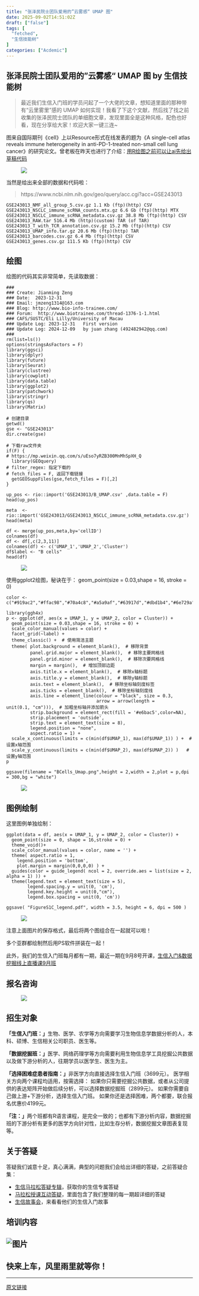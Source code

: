 ```yaml
---
title: "张泽民院士团队爱用的”云雾感“ UMAP 图"
date: 2025-09-02T14:51:02Z
draft: ["false"]
tags: [
  "fetched",
  "生信技能树"
]
categories: ["Acdemic"]
---
```

张泽民院士团队爱用的”云雾感“ UMAP 图 by 生信技能树
------
<div><section data-tool="mdnice编辑器" data-website="https://www.mdnice.com" data-pm-slice="0 0 []"><blockquote><p><span leaf="">最近我们<span textstyle="">生信入门班</span>的学员问起了一个大佬的文章，<span textstyle="">想知道里面的那种带有“云里雾里”感的 UMAP 如何实现！</span>我看了下这个文献，然后找了找之前收集的<span textstyle="">张泽民院士团队的单细胞文章，发现里面全是这种风格，配色也好看</span>，现在分享给大家！欢迎大家一键三连~</span></p></blockquote><p data-tool="mdnice编辑器"><span leaf="">图来自国际期刊<span textstyle="">《cell》</span>上以Resource形式在线发表的题为<span textstyle="">《A single-cell atlas reveals immune heterogeneity in anti-PD-1-treated non-small cell lung cancer》</span>的研究论文。曾老板在昨天也进行了介绍：<a target="_blank" href="https://mp.weixin.qq.com/s?__biz=MzUzMTEwODk0Ng==&amp;mid=2247536629&amp;idx=1&amp;sn=74acdcba920c2a7437eefe5d762c6482&amp;scene=21#wechat_redirect" textvalue="" linktype="text" data-linktype="2">用R绘图之前可以让ai先给出草稿代码</a></span></p><figure data-tool="mdnice编辑器"><span leaf=""><img data-src="https://mmbiz.qpic.cn/mmbiz_png/cZNhZQ6j4wxQiaGsDZ8zfkYwwNMUdCfA1u8bcRrnESf3z1ZHfhQicpO4JiandAc5MBZicTZFjbrLiaXjWoOVsU22E3g/640?wx_fmt=png&amp;from=appmsg" data-ratio="0.5537037037037037" data-type="png" data-w="1080" data-imgfileid="100061834" src="https://mmbiz.qpic.cn/mmbiz_png/cZNhZQ6j4wxQiaGsDZ8zfkYwwNMUdCfA1u8bcRrnESf3z1ZHfhQicpO4JiandAc5MBZicTZFjbrLiaXjWoOVsU22E3g/640?wx_fmt=png&amp;from=appmsg"></span></figure><p data-tool="mdnice编辑器"><span leaf="">当然是给出来全部的数据和代码啦：</span></p><blockquote><p><span leaf="">https://www.ncbi.nlm.nih.gov/geo/query/acc.cgi?acc=GSE243013</span></p></blockquote><pre data-tool="mdnice编辑器"><code><span leaf="">GSE243013_NMF_all_group_5.csv.gz 1.1 Kb (ftp)(http) CSV</span><span leaf=""><br></span><span leaf="">GSE243013_NSCLC_immune_scRNA_counts.mtx.gz 6.6 Gb (ftp)(http) MTX</span><span leaf=""><br></span><span leaf="">GSE243013_NSCLC_immune_scRNA_metadata.csv.gz 38.8 Mb (ftp)(http) CSV</span><span leaf=""><br></span><span leaf="">GSE243013_RAW.tar 516.4 Mb (http)(custom) TAR (of TAR)</span><span leaf=""><br></span><span leaf="">GSE243013_T_with_TCR_annotation.csv.gz 15.2 Mb (ftp)(http) CSV</span><span leaf=""><br></span><span leaf="">GSE243013_UMAP_info.tar.gz 20.6 Mb (ftp)(http) TAR</span><span leaf=""><br></span><span leaf="">GSE243013_barcodes.csv.gz 6.4 Mb (ftp)(http) CSV</span><span leaf=""><br></span><span leaf="">GSE243013_genes.csv.gz 111.5 Kb (ftp)(http) CSV</span><span leaf=""><br></span></code></pre><h2 data-tool="mdnice编辑器"><span></span><span><span leaf="">绘图</span></span></h2><p data-tool="mdnice编辑器"><span leaf="">绘图的代码其实非常简单，先读取数据：</span></p><pre data-tool="mdnice编辑器"><code><span><span leaf="">###</span></span><span leaf=""><br></span><span><span leaf="">### Create: Jianming Zeng</span></span><span leaf=""><br></span><span><span leaf="">### Date:  2023-12-31  </span></span><span leaf=""><br></span><span><span leaf="">### Email: jmzeng1314@163.com</span></span><span leaf=""><br></span><span><span leaf="">### Blog: http://www.bio-info-trainee.com/</span></span><span leaf=""><br></span><span><span leaf="">### Forum:  http://www.biotrainee.com/thread-1376-1-1.html</span></span><span leaf=""><br></span><span><span leaf="">### CAFS/SUSTC/Eli Lilly/University of Macau</span></span><span leaf=""><br></span><span><span leaf="">### Update Log: 2023-12-31   First version </span></span><span leaf=""><br></span><span><span leaf="">### Update Log: 2024-12-09   by juan zhang (492482942@qq.com)</span></span><span leaf=""><br></span><span><span leaf="">### </span></span><span leaf=""><br></span><span leaf="">rm(list=ls())</span><span leaf=""><br></span><span leaf="">options(stringsAsFactors = F)</span><span leaf=""><br></span><span leaf="">library(ggsci)</span><span leaf=""><br></span><span leaf="">library(dplyr) </span><span leaf=""><br></span><span leaf="">library(future)</span><span leaf=""><br></span><span leaf="">library(Seurat)</span><span leaf=""><br></span><span leaf="">library(clustree)</span><span leaf=""><br></span><span leaf="">library(cowplot)</span><span leaf=""><br></span><span leaf="">library(data.table)</span><span leaf=""><br></span><span leaf="">library(ggplot2)</span><span leaf=""><br></span><span leaf="">library(patchwork)</span><span leaf=""><br></span><span leaf="">library(stringr)</span><span leaf=""><br></span><span leaf="">library(qs)</span><span leaf=""><br></span><span leaf="">library(Matrix)</span><span leaf=""><br></span><span leaf=""><br></span><span><span leaf=""># 创建目录</span></span><span leaf=""><br></span><span leaf="">getwd()</span><span leaf=""><br></span><span leaf="">gse &lt;- </span><span><span leaf="">"GSE243013"</span></span><span leaf=""><br></span><span leaf="">dir.create(gse)</span><span leaf=""><br></span><span leaf=""><br></span><span><span leaf=""># 下载raw文件夹</span></span><span leaf=""><br></span><span><span leaf="">if</span></span><span leaf="">(F) {</span><span leaf=""><br></span><span><span leaf=""># https://mp.weixin.qq.com/s/uEso7yRZB300MnMhSpXH_Q</span></span><span leaf=""><br></span><span leaf="">  library(GEOquery)</span><span leaf=""><br></span><span><span leaf=""># filter_regex: 指定下载的</span></span><span leaf=""><br></span><span><span leaf=""># fetch_files = F, 返回下载链接</span></span><span leaf=""><br></span><span leaf="">  getGEOSuppFiles(gse,fetch_files = F)[,2]</span><span leaf=""><br></span><span leaf="">}</span><span leaf=""><br></span><span leaf=""><br></span><span leaf="">up_pos &lt;- rio::import(</span><span><span leaf="">'GSE243013/B_UMAP.csv'</span></span><span leaf=""> ,data.table = F)</span><span leaf=""><br></span><span leaf="">head(up_pos)</span><span leaf=""><br></span><span leaf=""><br></span><span leaf="">meta  &lt;- rio::import(</span><span><span leaf="">'GSE243013/GSE243013_NSCLC_immune_scRNA_metadata.csv.gz'</span></span><span leaf="">)</span><span leaf=""><br></span><span leaf="">head(meta)</span><span leaf=""><br></span><span leaf=""><br></span><span leaf="">df &lt;- merge(up_pos,meta,by=</span><span><span leaf="">'cellID'</span></span><span leaf="">)</span><span leaf=""><br></span><span leaf="">colnames(df)</span><span leaf=""><br></span><span leaf="">df &lt;- df[,c(2,3,11)]</span><span leaf=""><br></span><span leaf="">colnames(df) &lt;- c(</span><span><span leaf="">'UMAP_1'</span></span><span leaf="">,</span><span><span leaf="">'UMAP_2'</span></span><span leaf="">,</span><span><span leaf="">'Cluster'</span></span><span leaf="">)</span><span leaf=""><br></span><span leaf="">df</span><span><span leaf="">$label</span></span><span leaf=""> &lt;- </span><span><span leaf="">"B cells"</span></span><span leaf=""><br></span><span leaf="">head(df)</span><span leaf=""><br></span></code></pre><figure data-tool="mdnice编辑器"><span leaf=""><img data-src="https://mmbiz.qpic.cn/mmbiz_png/cZNhZQ6j4wxQiaGsDZ8zfkYwwNMUdCfA1JDLqywQJ3Vztckhh1JPZjhnvuvwnUeXnRpUJ6SpWBVbIFgZWrNZlqA/640?wx_fmt=png&amp;from=appmsg" data-ratio="0.4168618266978923" data-type="png" data-w="427" data-imgfileid="100061830" src="https://mmbiz.qpic.cn/mmbiz_png/cZNhZQ6j4wxQiaGsDZ8zfkYwwNMUdCfA1JDLqywQJ3Vztckhh1JPZjhnvuvwnUeXnRpUJ6SpWBVbIFgZWrNZlqA/640?wx_fmt=png&amp;from=appmsg"></span></figure><p data-tool="mdnice编辑器"><span leaf="">使用ggplot2绘图，秘诀在于： geom_point(size = 0.03,shape = 16, stroke = 0)</span></p><pre data-tool="mdnice编辑器"><code><span leaf="">color &lt;- c(</span><span><span leaf="">"<a topic-id="mf2n1cr6-zpnb43" data-topic="1">#919ac2</a>"</span></span><span leaf="">,</span><span><span leaf="">"<a topic-id="mf2n1cr6-o1njr4" data-topic="1">#ffac98</a>"</span></span><span leaf="">,</span><span><span leaf="">"<a topic-id="mf2n1cr6-dkiiio" data-topic="1">#70a4c8</a>"</span></span><span leaf="">,</span><span><span leaf="">"<a topic-id="mf2n1cr6-jjpzp9" data-topic="1">#a5a9af</a>"</span></span><span leaf="">,</span><span><span leaf="">"<a topic-id="mf2n1cr6-p0rw5p" data-topic="1">#63917d</a>"</span></span><span leaf="">,</span><span><span leaf="">"<a topic-id="mf2n1cr6-nohv15" data-topic="1">#dbd1b4</a>"</span></span><span leaf="">,</span><span><span leaf="">"<a topic-id="mf2n1cr6-lyxx8w" data-topic="1">#6e729a</a>"</span></span><span leaf="">,</span><span><span leaf="">"<a topic-id="mf2n1cr6-6ac82e" data-topic="1">#9ba4bd</a>"</span></span><span leaf="">,</span><span><span leaf="">"<a topic-id="mf2n1cr6-tq4yxg" data-topic="1">#c5ae5f</a>"</span></span><span leaf="">,</span><span><span leaf="">"<a topic-id="mf2n1cr6-qbi01h" data-topic="1">#b9b8d6</a>"</span></span><span leaf="">)</span><span leaf=""><br></span><span leaf=""><br></span><span leaf="">library(ggh4x)</span><span leaf=""><br></span><span leaf="">p &lt;- ggplot(df, aes(x = UMAP_1, y = UMAP_2, color = Cluster)) +</span><span leaf=""><br></span><span leaf="">  geom_point(size = 0.03,shape = 16, stroke = 0) +</span><span leaf=""><br></span><span leaf="">  scale_color_manual(values = color) +</span><span leaf=""><br></span><span leaf="">  facet_grid(~label) + </span><span leaf=""><br></span><span leaf="">  theme_classic() +  </span><span><span leaf=""># 使用简洁主题</span></span><span leaf=""><br></span><span leaf="">  theme( plot.background = element_blank(),  </span><span><span leaf=""># 移除背景</span></span><span leaf=""><br></span><span leaf="">         panel.grid.major = element_blank(),  </span><span><span leaf=""># 移除主要网格线</span></span><span leaf=""><br></span><span leaf="">         panel.grid.minor = element_blank(),  </span><span><span leaf=""># 移除次要网格线</span></span><span leaf=""><br></span><span leaf="">         margin = margin(),  </span><span><span leaf=""># 增加顶部边距</span></span><span leaf=""><br></span><span leaf="">         axis.title.x = element_blank(),  </span><span><span leaf=""># 移除x轴标题</span></span><span leaf=""><br></span><span leaf="">         axis.title.y = element_blank(),  </span><span><span leaf=""># 移除y轴标题</span></span><span leaf=""><br></span><span leaf="">         axis.text = element_blank(),  </span><span><span leaf=""># 移除坐标轴刻度标签</span></span><span leaf=""><br></span><span leaf="">         axis.ticks = element_blank(),  </span><span><span leaf=""># 移除坐标轴刻度线</span></span><span leaf=""><br></span><span leaf="">         axis.line = element_line(colour = </span><span><span leaf="">"black"</span></span><span leaf="">, size = 0.3, </span><span leaf=""><br></span><span leaf="">                                  arrow = arrow(length = unit(0.1, </span><span><span leaf="">"cm"</span></span><span leaf="">))),  </span><span><span leaf=""># 加粗坐标轴并添加箭头</span></span><span leaf=""><br></span><span leaf="">         strip.background = element_rect(fill = </span><span><span leaf="">'<a topic-id="mf2n1cr6-k5o2ie" data-topic="1">#e6bac5</a>'</span></span><span leaf="">,color=NA),</span><span leaf=""><br></span><span leaf="">         strip.placement = </span><span><span leaf="">'outside'</span></span><span leaf="">,</span><span leaf=""><br></span><span leaf="">         strip.text = element_text(size = 8),</span><span leaf=""><br></span><span leaf="">         legend.position = </span><span><span leaf="">"none"</span></span><span leaf="">,</span><span leaf=""><br></span><span leaf="">         aspect.ratio = 1) +</span><span leaf=""><br></span><span leaf="">  scale_x_continuous(limits = c(min(df</span><span><span leaf="">$UMAP_1</span></span><span leaf="">), max(df</span><span><span leaf="">$UMAP_1</span></span><span leaf="">)) ) +  </span><span><span leaf=""># 设置x轴范围</span></span><span leaf=""><br></span><span leaf="">  scale_y_continuous(limits = c(min(df</span><span><span leaf="">$UMAP_2</span></span><span leaf="">), max(df</span><span><span leaf="">$UMAP_2</span></span><span leaf="">)) )   </span><span><span leaf=""># 设置y轴范围</span></span><span leaf=""><br></span><span leaf="">p</span><span leaf=""><br></span><span leaf=""><br></span><span leaf="">ggsave(filename = </span><span><span leaf="">"BCells_Umap.png"</span></span><span leaf="">,height = 2,width = 2,plot = p,dpi = 300,</span><span><span leaf="">bg</span></span><span leaf=""> = </span><span><span leaf="">"white"</span></span><span leaf="">)</span><span leaf=""><br></span></code></pre><figure data-tool="mdnice编辑器"><span leaf=""><img data-src="https://mmbiz.qpic.cn/mmbiz_png/cZNhZQ6j4wxQiaGsDZ8zfkYwwNMUdCfA1BQj2LHo6QmYxDhE8omTiary8E0r68tibSPQWeB0WBwCYGbqOVSmxufeA/640?wx_fmt=png&amp;from=appmsg" data-ratio="1.0094451003541913" data-type="png" data-w="847" data-imgfileid="100061832" src="https://mmbiz.qpic.cn/mmbiz_png/cZNhZQ6j4wxQiaGsDZ8zfkYwwNMUdCfA1BQj2LHo6QmYxDhE8omTiary8E0r68tibSPQWeB0WBwCYGbqOVSmxufeA/640?wx_fmt=png&amp;from=appmsg"></span></figure><h2 data-tool="mdnice编辑器"><span></span><span><span leaf="">图例绘制</span></span></h2><p data-tool="mdnice编辑器"><span leaf="">这里图例单独绘制：</span></p><pre data-tool="mdnice编辑器"><code><span leaf="">ggplot(data = df, aes(x = UMAP_1, y = UMAP_2, color = Cluster)) +</span><span leaf=""><br></span><span leaf="">  geom_point(size = 0, shape = 16,stroke = 0) +</span><span leaf=""><br></span><span leaf="">  theme_void()+</span><span leaf=""><br></span><span leaf="">  scale_color_manual(values = color, name = </span><span><span leaf="">''</span></span><span leaf="">) +</span><span leaf=""><br></span><span leaf="">  theme( aspect.ratio = 1,</span><span leaf=""><br></span><span leaf="">    legend.position = </span><span><span leaf="">'bottom'</span></span><span leaf="">,</span><span leaf=""><br></span><span leaf="">    plot.margin = margin(0,0,0,0) ) +</span><span leaf=""><br></span><span leaf="">  guides(color = guide_legend( ncol = 2, override.aes = list(size = 2, alpha = 1) )) +</span><span leaf=""><br></span><span leaf="">  theme(legend.text = element_text(size = 5),</span><span leaf=""><br></span><span leaf="">        legend.spacing.y = unit(0, </span><span><span leaf="">'cm'</span></span><span leaf="">),</span><span leaf=""><br></span><span leaf="">        legend.key.height = unit(0,</span><span><span leaf="">"cm"</span></span><span leaf="">),</span><span leaf=""><br></span><span leaf="">        legend.box.spacing = unit(0, </span><span><span leaf="">'cm'</span></span><span leaf="">))</span><span leaf=""><br></span><span leaf=""><br></span><span leaf="">ggsave( </span><span><span leaf="">"FigureS1C_legend.pdf"</span></span><span leaf="">, width = 3.5, height = 6, dpi = 500 )</span><span leaf=""><br></span></code></pre><figure data-tool="mdnice编辑器"><span leaf=""><img data-src="https://mmbiz.qpic.cn/mmbiz_png/cZNhZQ6j4wxQiaGsDZ8zfkYwwNMUdCfA1iciaBCqibwSYibRklSz2dETgm5Th08hLuoicN3CoJAmEMibpCZXic10Wj4DlQ/640?wx_fmt=png&amp;from=appmsg" data-ratio="0.49904580152671757" data-type="png" data-w="1048" data-imgfileid="100061831" src="https://mmbiz.qpic.cn/mmbiz_png/cZNhZQ6j4wxQiaGsDZ8zfkYwwNMUdCfA1iciaBCqibwSYibRklSz2dETgm5Th08hLuoicN3CoJAmEMibpCZXic10Wj4DlQ/640?wx_fmt=png&amp;from=appmsg"></span></figure><p data-tool="mdnice编辑器"><span leaf=""><span textstyle="">注意上面图片的保存格式</span>，最后将两个图组合在一起就可以啦！</span></p><p data-tool="mdnice编辑器"><span leaf=""><span textstyle="">多个亚群都绘制然后用PS软件拼装在一起！</span></span></p><p data-tool="mdnice编辑器"><span leaf="">此外，我们的生信入门班每月都有一期，最近一期在9月8号开课，<a target="_blank" href="https://mp.weixin.qq.com/s?__biz=MzAxMDkxODM1Ng==&amp;mid=2247545469&amp;idx=1&amp;sn=a6531c8c7f11db51a88c23525cb322d1&amp;scene=21#wechat_redirect" textvalue="" linktype="text" data-linktype="2">生信入门&amp;数据挖掘线上直播课9月班</a></span></p><h2 data-tool="mdnice编辑器"><span></span><span><span leaf="">报名咨询</span></span></h2><figure data-tool="mdnice编辑器"><span leaf=""><img data-src="https://mmbiz.qpic.cn/mmbiz_png/cZNhZQ6j4wxQiaGsDZ8zfkYwwNMUdCfA1mVpibTbb8ra68DpoWE98f9NibzqAErVoNcPgyA68Z8bATPIynFVfnpjg/640?wx_fmt=png&amp;from=appmsg" data-ratio="0.41055718475073316" data-type="png" data-w="1023" data-imgfileid="100061833" src="https://mmbiz.qpic.cn/mmbiz_png/cZNhZQ6j4wxQiaGsDZ8zfkYwwNMUdCfA1mVpibTbb8ra68DpoWE98f9NibzqAErVoNcPgyA68Z8bATPIynFVfnpjg/640?wx_fmt=png&amp;from=appmsg"></span></figure><h2 data-tool="mdnice编辑器"><span></span><span><span leaf="">招生对象</span></span></h2><p data-tool="mdnice编辑器"><strong><span leaf="">「生信入门班：」</span></strong><span leaf="">生物、医学、农学等方向需要学习生物信息学数据分析的人，本科、硕博、生信相关公司职员、医生等。</span></p><p data-tool="mdnice编辑器"><strong><span leaf="">「数据挖掘班：」</span></strong><span leaf="">医学、网络药理学等方向需要利用生物信息学工具挖掘公共数据以及做下游分析的人，往期学员以医学生、医生为主。</span></p><p data-tool="mdnice编辑器"><strong><span leaf="">「选择困难症患者指南：」</span></strong><span leaf="">非医学方向直接选择生信入门班（3699元）。 医学相关方向两个课程均适用，按需选择： 如果你只需要挖掘公共数据，或者从公司提供的表达矩阵开始做后续分析，可以选择数据挖掘班（2899元）。 如果你需要自己做上游+下游分析，选择生信入门班。 如果你还是选择困难，两个都要，联合报名优惠价4199元。</span></p><p data-tool="mdnice编辑器"><strong><span leaf="">「注：」</span></strong><span leaf="">两个班都有R语言课程，是完全一致的；也都有下游分析内容，数据挖掘班的下游分析有更多的医学方向针对性，比如生存分析，数据挖掘文章图表复现等。</span></p><h2 data-tool="mdnice编辑器"><span></span><span><span leaf="">关于答疑</span></span></h2><p data-tool="mdnice编辑器"><span leaf=""><span textstyle="">答疑我们诚意十足，真心满满</span>，典型的问题我们会给出详细的答疑，之前答疑合集：</span></p><ul><li><section><span leaf=""><a target="_blank" href="https://mp.weixin.qq.com/mp/appmsgalbum?__biz=MzAxMDkxODM1Ng==&amp;action=getalbum&amp;album_id=3690970204957147140&amp;scene=21&amp;subscene=207&amp;sessionid=1745066271&amp;enterid=1745066274&amp;from_msgid=2247540702&amp;from_itemidx=1&amp;count=3&amp;nolastread=1#wechat_redirect" textvalue="" linktype="text" data-linktype="2">生信马拉松答疑专辑</a>，获取你的生信专属答疑</span></section></li><li><section><span leaf=""><a target="_blank" href="https://mp.weixin.qq.com/mp/appmsgalbum?__biz=MzAxMDkxODM1Ng==&amp;action=getalbum&amp;album_id=3398473750701146113&amp;scene=21&amp;subscene=&amp;sessionid=undefined&amp;enterid=0&amp;from_msgid=2247523745&amp;from_itemidx=1&amp;count=3&amp;nolastread=1#wechat_redirect" textvalue="" linktype="text" data-linktype="2">马拉松授课互动答疑</a>，里面包含了我们整理的每一期超详细的答疑</span></section></li><li><section><span leaf=""><a target="_blank" href="https://mp.weixin.qq.com/mp/appmsgalbum?__biz=MzAxMDkxODM1Ng==&amp;action=getalbum&amp;album_id=1679199708449144836&amp;scene=21&amp;subscene=207&amp;sessionid=1745492310&amp;enterid=1745492314&amp;from_msgid=2247541298&amp;from_itemidx=1&amp;count=3&amp;nolastread=1#wechat_redirect" textvalue="" linktype="text" data-linktype="2">生信故事会</a>，来看看他们的生信入门故事</span></section></li></ul><h2 data-tool="mdnice编辑器"><span></span><span><span leaf="">培训内容</span></span></h2><h1 data-tool="mdnice编辑器"><span></span><span><span leaf=""><img alt="图片" data-ratio="4.438888888888889" data-src="https://mmbiz.qpic.cn/mmbiz_png/cZNhZQ6j4wyGOCsy9JuHMujFe1e4NM7XLDPVR2el0tsqTImbXHSTfNTT8J1GrSxfx1xC9osNgQfQ6Ica3YeK0w/640?wx_fmt=png&amp;from=appmsg&amp;tp=webp&amp;wxfrom=5&amp;wx_lazy=1#imgIndex=4" data-w="1080" src="https://mmbiz.qpic.cn/mmbiz_png/cZNhZQ6j4wyGOCsy9JuHMujFe1e4NM7XLDPVR2el0tsqTImbXHSTfNTT8J1GrSxfx1xC9osNgQfQ6Ica3YeK0w/640?wx_fmt=png&amp;from=appmsg&amp;tp=webp&amp;wxfrom=5&amp;wx_lazy=1#imgIndex=4"></span></span></h1><h1 data-tool="mdnice编辑器"><span><span leaf="">快来上车，风里雨里就等你！</span></span></h1></section><p><mp-style-type data-value="3"></mp-style-type></p></div>  
<hr>
<a href="https://mp.weixin.qq.com/s/IAfLnZd3ogy3SUL3DkJL2g",target="_blank" rel="noopener noreferrer">原文链接</a>
